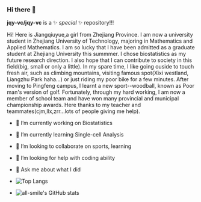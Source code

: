 ### Hi there 👋

**jqy-vc/jqy-vc** is a ✨ _special_ ✨ repository!!!

Hi! Here is Jiangqiuyue,a girl from Zhejiang Province. I am now a university student in Zhejiang University of Technology, majoring in Mathematics and Applied Mathematics. I am so lucky that I have been admitted
as a graduate student at Zhejiang University this summmer. I chose biostatistics as my future research direction. I also hope that I can contribute to society in this field(big, small or only a little).
In my spare time, I like going ouside to touch fresh air, such as climbing mountains, visiting famous spot(Xixi westland, Liangzhu Park haha...) or just riding my poor bike for a few minutes. After moving to Pingfeng
campus, I learnt a new sport--woodball, known as Poor man's version of golf. Fortunately, through my hard working, I am now a member of school team and have won many provincial and municipal championship awards. Here
thanks to my teacher and teammates(cjm,llx,zrr...lots of people giving me help).


- 🔭 I’m currently working on Biostatistics
- 🌱 I’m currently learning Single-cell Analysis
- 👯 I’m looking to collaborate on sports, learning
- 🤔 I’m looking for help with coding ability
- 💬 Ask me about what I did

- ![Top Langs](https://github-readme-stats.vercel.app/api/top-langs/?username=jqy-vc&layout=compact&theme=tokyonight)
- ![all-smile's GitHub stats](https://github-readme-stats.vercel.app/api?username=jqy-vc&show_icons=true&theme=tokyonight)

